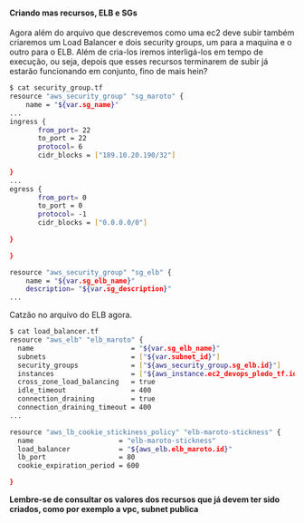 #### Criando mas recursos, ELB e SGs

Agora além do arquivo que descrevemos como uma ec2 deve subir também criaremos um Load Balancer e dois security groups, um para a maquina e o outro para o ELB. 
Além de cria-los iremos interligá-los em tempo de execução, ou seja, depois que esses recursos terminarem de subir já estarão funcionando em conjunto, fino de mais hein?

```bash
$ cat security_group.tf
resource "aws_security_group" "sg_maroto" {
    name = "${var.sg_name}"
...
ingress {
       from_port= 22
       to_port = 22
       protocol= 6 
       cidr_blocks = ["189.10.20.190/32"]
    
}
...
egress {
       from_port= 0 
       to_port = 0
       protocol= -1
       cidr_blocks = ["0.0.0.0/0"]
    
}

}

resource "aws_security_group" "sg_elb" {
    name = "${var.sg_elb_name}"
    description= "${var.sg_description}"
...
```
Catzão no arquivo do ELB agora.

```bash
$ cat load_balancer.tf 
resource "aws_elb" "elb_maroto" {
  name                        = "${var.sg_elb_name}"
  subnets                     = ["${var.subnet_id}"]
  security_groups             = ["${aws_security_group.sg_elb.id}"]
  instances                   = ["${aws_instance.ec2_devops_pledo_tf.id}"]
  cross_zone_load_balancing   = true
  idle_timeout                = 400
  connection_draining         = true
  connection_draining_timeout = 400
...

resource "aws_lb_cookie_stickiness_policy" "elb-maroto-stickness" {
  name                     = "elb-maroto-stickness"
  load_balancer            = "${aws_elb.elb_maroto.id}"
  lb_port                  = 80
  cookie_expiration_period = 600

}

```
**Lembre-se de consultar os valores dos recursos que já devem ter sido criados, como por exemplo a vpc, subnet publica**
